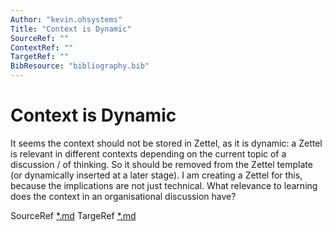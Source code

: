 ```yaml
---
Author: "kevin.ohsystems"
Title: "Context is Dynamic"
SourceRef: "" 
ContextRef: ""
TargetRef: ""
BibResource: "bibliography.bib"
---
```


# Context is Dynamic

It seems the context should not be stored in Zettel, as it is dynamic: a Zettel is relevant in different contexts depending on the current topic of a discussion / of thinking. So it should be removed from the Zettel template (or dynamically inserted at a later stage). I am creating a Zettel for this, because the implications are not just technical. What relevance to learning does the context in an organisational discussion have?

SourceRef [*.md](*.md)
TargeRef [*.md](*.md)

